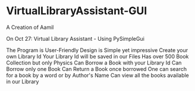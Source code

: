 # VirtualLibraryAssistant-GUI

A Creation of Aamil

On Oct 27: Virtual Library Assistant - Using PySimpleGui
  
  The Program is User-Friendly
  Design is Simple yet impressive
  Create your own Library Id 
  Your Library Id will be saved in our Files
  Has over 500 Book Collection but only Physics
  Can Borrow a Book with your Library Id
  Can Borrow only one Book
  Can Return a Book once borrowed
  One can search for a book by a word or by Author's Name
  Can view all the books available in our Library

